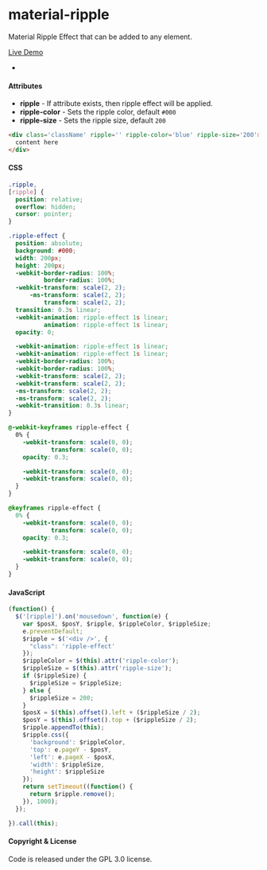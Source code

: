 # material-ripple
Material Ripple Effect that can be added to any element.

[Live Demo](http://codepen.io/andytran/pen/YwrVpO)

-

#### Attributes
- **ripple** - If attribute exists, then ripple effect will be applied.
- **ripple-color** - Sets the ripple color, default `#000`
- **ripple-size** - Sets the ripple size, default `200`

```html
<div class='className' ripple='' ripple-color='blue' ripple-size='200'>
  content here
</div>
```

#### CSS
```css
.ripple,
[ripple] {
  position: relative;
  overflow: hidden;
  cursor: pointer;
}

.ripple-effect {
  position: absolute;
  background: #000;
  width: 200px;
  height: 200px;
  -webkit-border-radius: 100%;
          border-radius: 100%;
  -webkit-transform: scale(2, 2);
      -ms-transform: scale(2, 2);
          transform: scale(2, 2);
  transition: 0.3s linear;
  -webkit-animation: ripple-effect 1s linear;
          animation: ripple-effect 1s linear;
  opacity: 0;

  -webkit-animation: ripple-effect 1s linear;
  -webkit-animation: ripple-effect 1s linear;
  -webkit-border-radius: 100%;
  -webkit-border-radius: 100%;
  -webkit-transform: scale(2, 2);
  -webkit-transform: scale(2, 2);
  -ms-transform: scale(2, 2);
  -ms-transform: scale(2, 2);
  -webkit-transition: 0.3s linear;
}

@-webkit-keyframes ripple-effect {
  0% {
    -webkit-transform: scale(0, 0);
            transform: scale(0, 0);
    opacity: 0.3;

    -webkit-transform: scale(0, 0);
    -webkit-transform: scale(0, 0);
  }
}

@keyframes ripple-effect {
  0% {
    -webkit-transform: scale(0, 0);
            transform: scale(0, 0);
    opacity: 0.3;

    -webkit-transform: scale(0, 0);
    -webkit-transform: scale(0, 0);
  }
}
```

#### JavaScript
```js
(function() {
  $('[ripple]').on('mousedown', function(e) {
    var $posX, $posY, $ripple, $rippleColor, $rippleSize;
    e.preventDefault;
    $ripple = $('<div />', {
      "class": 'ripple-effect'
    });
    $rippleColor = $(this).attr('ripple-color');
    $rippleSize = $(this).attr('ripple-size');
    if ($rippleSize) {
      $rippleSize = $rippleSize;
    } else {
      $rippleSize = 200;
    }
    $posX = $(this).offset().left + ($rippleSize / 2);
    $posY = $(this).offset().top + ($rippleSize / 2);
    $ripple.appendTo(this);
    $ripple.css({
      'background': $rippleColor,
      'top': e.pageY - $posY,
      'left': e.pageX - $posX,
      'width': $rippleSize,
      'height': $rippleSize
    });
    return setTimeout((function() {
      return $ripple.remove();
    }), 1000);
  });

}).call(this);
```

#### Copyright & License
Code is released under the GPL 3.0 license.